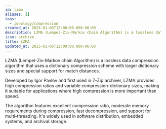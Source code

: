 ```yaml
---
id: lzma
aliases: []
tags:
  - ideology/compression
created_at: 2025-01-06T12:00:00.000-06:00
description: LZMA (Lempel-Ziv-Markov chain Algorithm) is a lossless data compression algorithm featuring high compression ratio
icon: archive
title: LZMA
updated_at: 2025-01-06T12:00:00.000-06:00
---
```


LZMA (Lempel-Ziv-Markov chain Algorithm) is a lossless data compression algorithm that uses a dictionary compression scheme with larger dictionary sizes and special support for match distances.

Developed by Igor Pavlov and first used in 7-Zip archiver, LZMA provides high compression ratios and variable compression-dictionary sizes, making it suitable for applications where high compression is more important than speed.

The algorithm features excellent compression ratio, moderate memory requirements during compression, fast decompression, and support for multi-threading. It's widely used in software distribution, embedded systems, and archival storage.